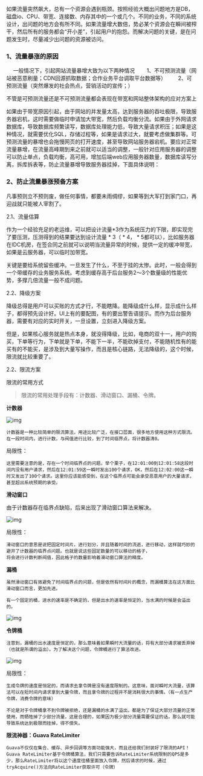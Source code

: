 如果流量突然飙大，总有一个资源会遇到瓶颈。按照经验大概出问题地方是DB，磁盘io、CPU、带宽、连接数、内存其中的一个或几个。不同的业务，不同的系统设计，出问题的地方会有所不同。如果流量增大数倍，势必某个资源会在瞬间被榨干，然后所有的服务都会“开小差”，引起用户的抱怨。而解决问题的关键，是在问题发生时，尽量减少出问题的资源被访问。

### 1、流量暴涨的原因

　  一般情况下，引起网站流量暴增大致为以下两种情况
　　1、不可预测流量（网站被恶意刷量；CDN回源抓取数据；合作业务平台调取平台数据等）
　　2、可预测流量（突然爆发的社会热点，营销活动的宣传；）

​     不管是可预测流量还是不可预测流量都会表现在带宽和网站整体架构的应对方案上

​     如果由于带宽原因引起，由于网站的并发量太高，达到服务器的吞吐极限，导致服务器宕机，这时需要做临时申请加大带宽，然后负载均衡分流。
​     如果由于外网请求数据库，导致数据库频繁读写，数据库处理能力低，导致大量请求积压；如果是这种情况，就需要优化SQL，存储过程等，如果是请求过大，就要考虑做集群等。
​    可预测流量的暴增也会拖慢网页的打开速度，甚至导致网站服务器宕机。要应对正常流量暴增，在流量高峰期到来之前就可以适当的调整，一般针对应用服务器的调整可以防止单点，负载均衡，高可用，增加后端web应用服务器数量，数据库读写分离，拆库拆表等，防止流量暴增导致服务器挂掉，下面具体说明：

### 2、防止流量暴涨预备方案

凡事预则立不预则废，做任何事情，都要未雨绸缪，如果等到大军打到家门口，再迎战就只能被人宰割了。

2.1、流量估算

 

   作为一个经验充足的老运维，可以把设计流量*3作为系统压力的下限，即实现完了要压测，压测得到的结果要达到设计流量 * 3（ * 4， * 5都可以），比如服务器在IDC机房，在签合同之前就可以说明当流量异常的时候，提供一定的缓冲带宽，如果是云服务器，可以临时加带宽。

   关键是要给系统留些缓冲。一旦发生了什么，不至于挂的太惨。此时，一般会得到一个带缓存的业务服务系统。考虑到缓存高于后台服务2～3个数量级的性能优势，多撑几倍流量一般不成问题。

2.2、降级方案

   降级总得是用户可以买账的方式才行，不能瞎降。能降级成什么样，显示成什么样子，都得预先设计好。UI上有的要配图，有的要出警告语提示。而作为后台服务器，需要有对应的实时开关，一旦设置，立刻进入降级方案。

   但是，如果核心服务就是热点本身，就没得降级，比如，电商的双十一，用户的购买，下单等行为，下单就是下单，不能下一半，不能砍掉支付，不能随机性有的能买有的不能买，是涉及到大量写操作，而且是核心链路，无法降级的，这个时候，限流就比较重要了。

2.2、限流方案

限流的常用方式

> 限流的常用处理手段有：计数器、滑动窗口、漏桶、令牌。

 **计数器**

![img](/Users/afuka/Documents/Typora/服务端积累/assert/aHR0cHM6Ly9pbWFnZXMyMDE4LmNuYmxvZ3MuY29tL2Jsb2cvMTIwOTUzNy8yMDE4MDMvMTIwOTUzNy0yMDE4MDMyNjE3Mjc1NzE0OC0xNDkyODgwMTc3LnBuZw.png)

```
计数器是一种比较简单的限流算法，用途比较广泛，在接口层面，很多地方使用这种方式限流。在一段时间内，进行计数，与阀值进行比较，到了时间临界点，将计数器清0。
```

 局限性：

```
这里需要注意的是，存在一个时间临界点的问题。举个栗子，在12:01:00到12:01:58这段时间内没有用户请求，然后在12:01:59这一瞬时发出100个请求，OK，然后在12:02:00这一瞬时又发出了100个请求。这里你应该能感受到，在这个临界点可能会承受恶意用户的大量请求，甚至超出系统预期的承受。
```

**滑动窗口**

由于计数器存在临界点缺陷，后来出现了滑动窗口算法来解决。

![img](/Users/afuka/Documents/Typora/服务端积累/assert/aHR0cHM6Ly9pbWFnZXMyMDE4LmNuYmxvZ3MuY29tL2Jsb2cvMTIwOTUzNy8yMDE4MDMvMTIwOTUzNy0yMDE4MDMyNjE3Mjk0MzUxNC02NzcwNDcyNzkucG5n.png)

局限性：

```
滑动窗口的意思是说把固定时间片，进行划分，并且随着时间的流逝，进行移动，这样就巧妙的避开了计数器的临界点问题。也就是说这些固定数量的可以移动的格子，
将会进行计数判断阀值，因此格子的数量影响着滑动窗口算法的精度。
```

**漏桶**

```
虽然滑动窗口有效避免了时间临界点的问题，但是依然有时间片的概念，而漏桶算法在这方面比滑动窗口而言，更加先进。

有一个固定的桶，进水的速率是不确定的，但是出水的速率是恒定的，当水满的时候是会溢出的。
```

![img](/Users/afuka/Documents/Typora/服务端积累/assert/aHR0cHM6Ly9pbWFnZXMyMDE4LmNuYmxvZ3MuY29tL2Jsb2cvMTIwOTUzNy8yMDE4MDMvMTIwOTUzNy0yMDE4MDMyNjE3MzEzNjMyNy03ODI1MzM0NzEucG5n.png)

**令牌桶**

```
注意到，漏桶的出水速度是恒定的，那么意味着如果瞬时大流量的话，将有大部分请求被丢弃掉（也就是所谓的溢出）。为了解决这个问题，令牌桶进行了算法改进。
```

![img](/Users/afuka/Documents/Typora/服务端积累/assert/aHR0cHM6Ly9pbWFnZXMyMDE4LmNuYmxvZ3MuY29tL2Jsb2cvMTIwOTUzNy8yMDE4MDMvMTIwOTUzNy0yMDE4MDMyNjE3MzMwMjQ4MS0xMDI1MTc5MjUzLnBuZw.png)

局限性：

```
生成令牌的速度是恒定的，而请求去拿令牌是没有速度限制的。这意味，面对瞬时大流量，该算法可以在短时间内请求拿到大量令牌，而且拿令牌的过程并不是消耗很大的事情。（有一点生产令牌，消费令牌的意味）

不论是对于令牌桶拿不到令牌被拒绝，还是漏桶的水满了溢出，都是为了保证大部分流量的正常使用，而牺牲掉了少部分流量，这是合理的，如果因为极少部分流量需要保证的话，那么就可能导致系统达到极限而挂掉，得不偿失。
```

**限流神器：Guava RateLimiter**

```
Guava不仅仅在集合、缓存、异步回调等方面功能强大，而且还给我们封装好了限流的API！
Guava RateLimiter基于令牌桶算法，我们只需要告诉RateLimiter系统限制的QPS是多少，那么RateLimiter将以这个速度往桶里面放入令牌，然后请求的时候，通过tryAcquire()方法向RateLimiter获取许可（令牌）
```